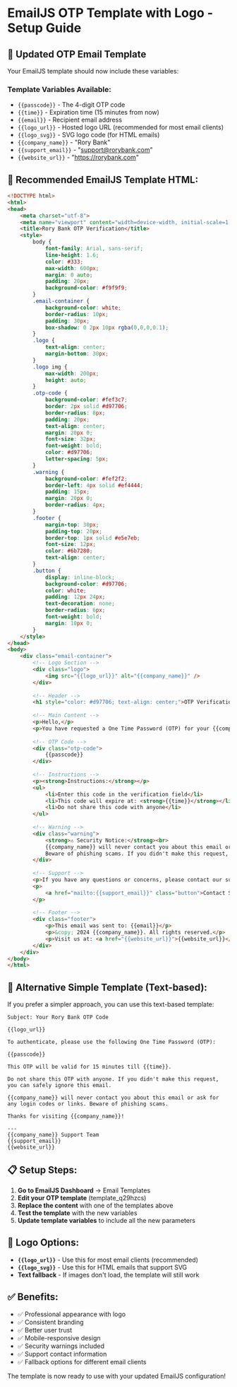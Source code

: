 # EmailJS OTP Template with Logo - Setup Guide

## 📧 Updated OTP Email Template

Your EmailJS template should now include these variables:

### **Template Variables Available:**
- `{{passcode}}` - The 4-digit OTP code
- `{{time}}` - Expiration time (15 minutes from now)
- `{{email}}` - Recipient email address
- `{{logo_url}}` - Hosted logo URL (recommended for most email clients)
- `{{logo_svg}}` - SVG logo code (for HTML emails)
- `{{company_name}}` - "Rory Bank"
- `{{support_email}}` - "support@rorybank.com"
- `{{website_url}}` - "https://rorybank.com"

## 🎨 **Recommended EmailJS Template HTML:**

```html
<!DOCTYPE html>
<html>
<head>
    <meta charset="utf-8">
    <meta name="viewport" content="width=device-width, initial-scale=1.0">
    <title>Rory Bank OTP Verification</title>
    <style>
        body {
            font-family: Arial, sans-serif;
            line-height: 1.6;
            color: #333;
            max-width: 600px;
            margin: 0 auto;
            padding: 20px;
            background-color: #f9f9f9;
        }
        .email-container {
            background-color: white;
            border-radius: 10px;
            padding: 30px;
            box-shadow: 0 2px 10px rgba(0,0,0,0.1);
        }
        .logo {
            text-align: center;
            margin-bottom: 30px;
        }
        .logo img {
            max-width: 200px;
            height: auto;
        }
        .otp-code {
            background-color: #fef3c7;
            border: 2px solid #d97706;
            border-radius: 8px;
            padding: 20px;
            text-align: center;
            margin: 20px 0;
            font-size: 32px;
            font-weight: bold;
            color: #d97706;
            letter-spacing: 5px;
        }
        .warning {
            background-color: #fef2f2;
            border-left: 4px solid #ef4444;
            padding: 15px;
            margin: 20px 0;
            border-radius: 4px;
        }
        .footer {
            margin-top: 30px;
            padding-top: 20px;
            border-top: 1px solid #e5e7eb;
            font-size: 12px;
            color: #6b7280;
            text-align: center;
        }
        .button {
            display: inline-block;
            background-color: #d97706;
            color: white;
            padding: 12px 24px;
            text-decoration: none;
            border-radius: 6px;
            font-weight: bold;
            margin: 10px 0;
        }
    </style>
</head>
<body>
    <div class="email-container">
        <!-- Logo Section -->
        <div class="logo">
            <img src="{{logo_url}}" alt="{{company_name}}" />
        </div>
        
        <!-- Header -->
        <h1 style="color: #d97706; text-align: center;">OTP Verification</h1>
        
        <!-- Main Content -->
        <p>Hello,</p>
        <p>You have requested a One Time Password (OTP) for your {{company_name}} account.</p>
        
        <!-- OTP Code -->
        <div class="otp-code">
            {{passcode}}
        </div>
        
        <!-- Instructions -->
        <p><strong>Instructions:</strong></p>
        <ul>
            <li>Enter this code in the verification field</li>
            <li>This code will expire at: <strong>{{time}}</strong></li>
            <li>Do not share this code with anyone</li>
        </ul>
        
        <!-- Warning -->
        <div class="warning">
            <strong>⚠️ Security Notice:</strong><br>
            {{company_name}} will never contact you about this email or ask for any login codes or links. 
            Beware of phishing scams. If you didn't make this request, you can safely ignore this email.
        </div>
        
        <!-- Support -->
        <p>If you have any questions or concerns, please contact our support team:</p>
        <p>
            <a href="mailto:{{support_email}}" class="button">Contact Support</a>
        </p>
        
        <!-- Footer -->
        <div class="footer">
            <p>This email was sent to: {{email}}</p>
            <p>&copy; 2024 {{company_name}}. All rights reserved.</p>
            <p>Visit us at: <a href="{{website_url}}">{{website_url}}</a></p>
        </div>
    </div>
</body>
</html>
```

## 🔧 **Alternative Simple Template (Text-based):**

If you prefer a simpler approach, you can use this text-based template:

```
Subject: Your Rory Bank OTP Code

{{logo_url}}

To authenticate, please use the following One Time Password (OTP):

{{passcode}}

This OTP will be valid for 15 minutes till {{time}}.

Do not share this OTP with anyone. If you didn't make this request, you can safely ignore this email.

{{company_name}} will never contact you about this email or ask for any login codes or links. Beware of phishing scams.

Thanks for visiting {{company_name}}!

---
{{company_name}} Support Team
{{support_email}}
{{website_url}}
```

## 📋 **Setup Steps:**

1. **Go to EmailJS Dashboard** → Email Templates
2. **Edit your OTP template** (template_q29hzcs)
3. **Replace the content** with one of the templates above
4. **Test the template** with the new variables
5. **Update template variables** to include all the new parameters

## 🎯 **Logo Options:**

- **`{{logo_url}}`** - Use this for most email clients (recommended)
- **`{{logo_svg}}`** - Use this for HTML emails that support SVG
- **Text fallback** - If images don't load, the template will still work

## ✅ **Benefits:**

- ✅ Professional appearance with logo
- ✅ Consistent branding
- ✅ Better user trust
- ✅ Mobile-responsive design
- ✅ Security warnings included
- ✅ Support contact information
- ✅ Fallback options for different email clients

The template is now ready to use with your updated EmailJS configuration!

